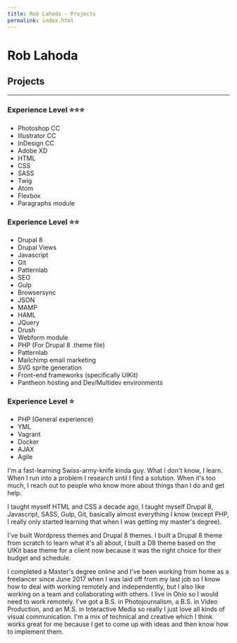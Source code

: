 ```yaml
---
title: Rob Lahoda - Projects
permalink: index.html
---
```


# Rob Lahoda
## Projects
***
### Experience Level ⭐⭐⭐

- Photoshop CC
- Illustrator CC
- InDesign CC
- Adobe XD
- HTML
- CSS
- SASS
- Twig
- Atom
- Flexbox
- Paragraphs module



### Experience Level ⭐⭐

- Drupal 8
- Drupal Views
- Javascript
- Git
- Patternlab
- SEO
- Gulp
- Browsersync
- JSON
- MAMP
- HAML
- JQuery
- Drush
- Webform module
- PHP (For Drupal 8 .theme file)
- Patternlab
- Mailchimp email marketing
- SVG sprite generation
- Front-end frameworks (specifically UIKit)
- Pantheon hosting and Dev/Multidev environments

### Experience Level ⭐

- PHP (General experience)
- YML
- Vagrant
- Docker
- AJAX
- Agile

I'm a fast-learning Swiss-army-knife kinda guy. What I don't know, I learn. When I run into a problem I research until I find a solution. When it's too much, I reach out to people who know more about things than I do and get help.

I taught myself HTML and CSS a decade ago, I taught myself Drupal 8, Javascript, SASS, Gulp, Git, basically almost everything I know (except PHP, I really only started learning that when I was getting my master's degree).

I've built Wordpress themes and Drupal 8 themes. I built a Drupal 8 theme from scratch to learn what it's all about, I built a D8 theme based on the UIKit base theme for a client now because it was the right choice for their budget and schedule.

I completed a Master's degree online and I've been working from home as a freelancer since June 2017 when I was laid off from my last job so I know how to deal with working remotely and independently, but I also like working on a team and collaborating with others. I live in Ohio so I would need to work remotely. I've got a B.S. in Photojournalism, a B.S. in Video Production, and an M.S. in Interactive Media so really I just love all kinds of visual communication. I'm a mix of technical and creative which I think works great for me because I get to come up with ideas and then know how to implement them.
